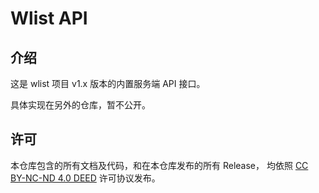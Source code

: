 # Wlist API

## 介绍

这是 wlist 项目 v1.x 版本的内置服务端 API 接口。

具体实现在另外的仓库，暂不公开。

## 许可

本仓库包含的所有文档及代码，和在本仓库发布的所有 Release，
均依照 [CC BY-NC-ND 4.0 DEED](https://creativecommons.org/licenses/by-nc-nd/4.0/deed.zh) 许可协议发布。

